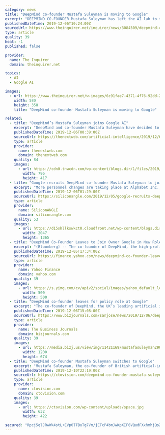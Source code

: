 ```yaml
---
category: news
title: "DeepMind co-founder Mustafa Suleyman is moving to Google"
excerpt: "DEEPMIND CO-FOUNDER Mustafa Suleyman has left the AI lab to take a role at its parent company Google. Suleyman announced over the summer that he was taking open-ended leave from DeepMind, fuelling speculation of a rift. However, he has emerged, seemingly ..."
publishedDateTime: 2019-12-06T10:24:00Z
sourceUrl: https://www.theinquirer.net/inquirer/news/3084509/deepmind-co-founder-mustafa-suleyman-moves-google
type: article
quality: 39
heat: -1
published: false

provider:
  name: The Inquirer
  domain: theinquirer.net

topics:
  - AI
  - Google AI

images:
  - url: https://www.theinquirer.net/w-images/6c91fae7-4371-4f76-92dd-23ae21754fd1/2/suleyman-580x358.jpg
    width: 580
    height: 358
    title: "DeepMind co-founder Mustafa Suleyman is moving to Google"

related:
  - title: "DeepMind’s Mustafa Suleyman joins Google AI"
    excerpt: "DeepMind and co-founder Mustafa Suleyman have decided to go their separate ways. Earlier this year there were disputed reports the two were arguing, some even suggested he’d been placed on leave. But now it seems he’s actually left the UK-based enterprise."
    publishedDateTime: 2019-12-06T00:39:00Z
    sourceUrl: https://thenextweb.com/artificial-intelligence/2019/12/06/deepminds-mustafa-suleyman-joins-google-ai/
    type: article
    provider:
      name: thenextweb.com
      domain: thenextweb.com
    quality: 84
    images:
      - url: https://cdn0.tnwcdn.com/wp-content/blogs.dir/1/files/2019/10/google-796x417-796x417.jpg
        width: 796
        height: 417
  - title: "Google recruits DeepMind co-founder Mustafa Suleyman to join its AI team"
    excerpt: "More personnel changes are taking place at Alphabet Inc., with DeepMind Technologies Ltd co-founder Mustafa Suleyman moving upstairs to work with Google LLC’s artificial intelligence team. Suleyman (pictured) made the announcement today on Twitter ..."
    publishedDateTime: 2019-12-06T01:29:00Z
    sourceUrl: https://siliconangle.com/2019/12/05/google-recruits-deepmind-co-founder-mustafa-suleyman-join-ai-team/
    type: article
    provider:
      name: SiliconANGLE
      domain: siliconangle.com
    quality: 53
    images:
      - url: https://d15shllkswkct0.cloudfront.net/wp-content/blogs.dir/1/files/2019/12/43130477915_03e0eb06ca_k.jpg
        width: 2047
        height: 1365
  - title: "DeepMind Co-Founder Leaves to Join Owner Google in New Role"
    excerpt: "(Bloomberg) -- The co-founder of DeepMind, the high-profile artificial intelligence lab, is set to move to the U.S. to take up a role at parent company Google. Mustafa Suleyman, who ran DeepMind’s “applied” division, was placed on leave in August ..."
    publishedDateTime: 2019-12-05T17:34:00Z
    sourceUrl: https://finance.yahoo.com/news/deepmind-co-founder-leaves-join-170000178.html
    type: article
    provider:
      name: Yahoo Finance
      domain: yahoo.com
    quality: 39
    images:
      - url: https://s.yimg.com/cv/apiv2/social/images/yahoo_default_logo.png
        width: 500
        height: 500
  - title: "DeepMind co-founder leaves for policy role at Google"
    excerpt: "The co-founder of DeepMind, the UK’s leading artificial intelligence company, is leaving to take up a role at sister company Google in the US. Mustafa Suleyman, 35, founded DeepMind with Demis Hassabis and Shane Legg in 2010 but has been on leave from ..."
    publishedDateTime: 2019-12-06T15:08:00Z
    sourceUrl: https://www.bizjournals.com/sanjose/news/2019/12/06/deepmind-co-founder-leaves-for-policy-role-at.html
    type: article
    provider:
      name: The Business Journals
      domain: bizjournals.com
    quality: 39
    images:
      - url: https://media.bizj.us/view/img/11421169/mustafasuleyman29099346447*1200xx5170-2908-0-270.jpg
        width: 1200
        height: 674
  - title: "DeepMind co-founder Mustafa Suleyman switches to Google"
    excerpt: "Mustafa Suleyman, the co-founder of British artificial-intelligence firm DeepMind, has announced that he is joining Google. He had previously said he was taking time off from DeepMind. Mr. Suleyman helped develop Streams, a controversial health app which ..."
    publishedDateTime: 2019-12-10T22:19:00Z
    sourceUrl: https://ctovision.com/deepmind-co-founder-mustafa-suleyman-switches-to-google/
    type: article
    provider:
      name: ctovision.com
      domain: ctovision.com
    quality: 39
    images:
      - url: https://ctovision.com/wp-content/uploads/space.jpg
        width: 632
        height: 422

secured: "Rpcj5qlJRwWk4stL+EVp0lTBuTg7Vm/jETcP4bmJwKpXIF6VQudFXxhmhjQsZWspqNeYLW20Q9nXsjTlK0Zlp4HotObquH+JjPF6bJSqxv1+Z93bx/gDpILiuWTUd8v7WQLNSCTsw5fXB+XrTOIYWXCWwMhyIAPZChylCGhiQRUtSWE/WVUKyaekWACGAn3vLi6Iyur+Mcox1KxwyupBloPh/hLsOoHkJqudysb+yGfN5yvqwdTSoDLYvksnT/riynvVFZMfygzCbl5MqlipzQ==;NO/LZSixuiI/hUrWV/8O4Q=="
---
```


